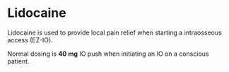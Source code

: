 # Lidocaine

Lidocaine is used to provide local pain relief when starting a intraosseous access (EZ-IO).

Normal dosing is **40 mg** IO push when initiating an IO on a conscious patient.

